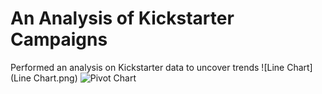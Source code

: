 # An Analysis of Kickstarter Campaigns
Performed an analysis on Kickstarter data to uncover trends
![Line Chart](Line Chart.png)
![Pivot Chart](/Desktop/Data_Analysis_Bootcamp/Crowdfunding_Analysis/Pivot_Chart.png)
